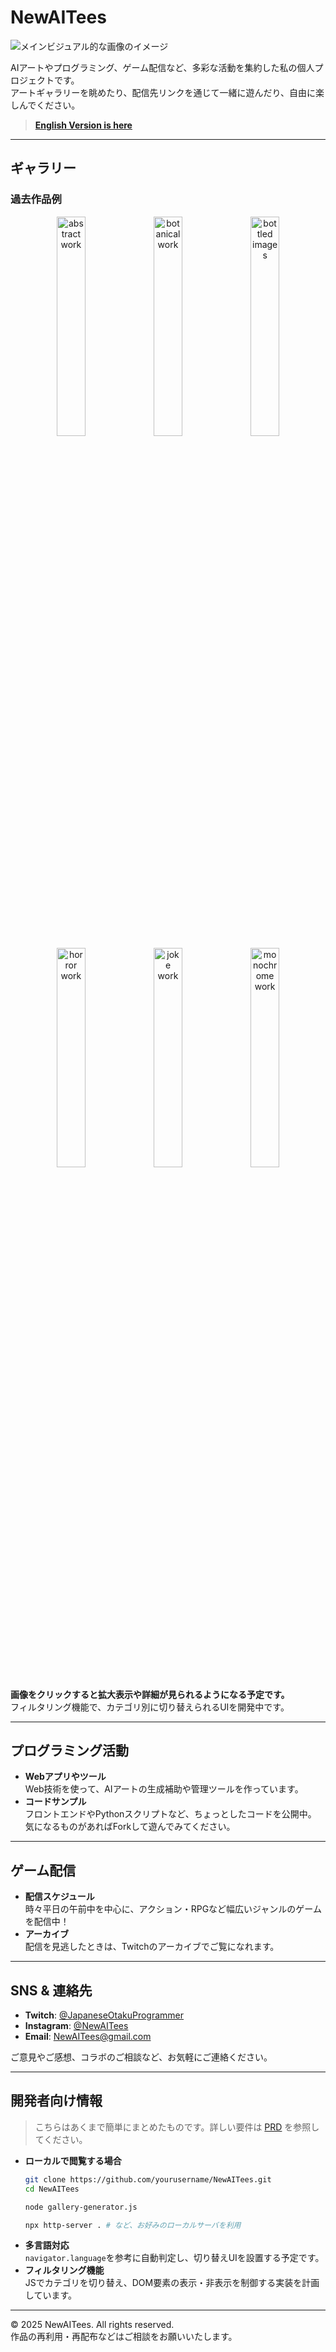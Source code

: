 
# NewAITees

![メインビジュアル的な画像のイメージ](./assets/images/247-958349849-0-12.png)

AIアートやプログラミング、ゲーム配信など、多彩な活動を集約した私の個人プロジェクトです。  
アートギャラリーを眺めたり、配信先リンクを通じて一緒に遊んだり、自由に楽しんでください。

> **[English Version is here ](README_EN.md)**

---

## ギャラリー

### 過去作品例
<div align="center">
  <img src="./assets/gallery/abstract_image/1-349826620-1-2-12-pyramid foodvisor and abstract and gradient.png" alt="abstract work" width="30%" />
  <img src="./assets/gallery/botanical/15-652812947-4-12.png" alt="botanical work" width="30%" />
  <img src="./assets/gallery/bottled_image/27-78418751-3-16.png" alt="bottled images" width="30%" />
  <img src="./assets/gallery/horror/25-1281319717-3-8.png" alt="horror work" width="30%" />
  <img src="./assets/gallery/joke/1-2122497130-2-8.png" alt="joke work" width="30%" />
  <img src="./assets/gallery/monochrome/0-1420753085-45-8-12-nosferatu and warewolf.png" alt="monochrome work" width="30%" />
</div>

**画像をクリックすると拡大表示や詳細が見られるようになる予定です。**  
フィルタリング機能で、カテゴリ別に切り替えられるUIを開発中です。

---

## プログラミング活動

- **Webアプリやツール**  
  Web技術を使って、AIアートの生成補助や管理ツールを作っています。  
- **コードサンプル**  
  フロントエンドやPythonスクリプトなど、ちょっとしたコードを公開中。  
  気になるものがあればForkして遊んでみてください。

---

## ゲーム配信

- **配信スケジュール**  
  時々平日の午前中を中心に、アクション・RPGなど幅広いジャンルのゲームを配信中！  
- **アーカイブ**  
  配信を見逃したときは、Twitchのアーカイブでご覧になれます。

---

## SNS & 連絡先

- **Twitch**: [@JapaneseOtakuProgrammer](https://www.twitch.tv/japaneseotakuprogrammer)  
- **Instagram**: [@NewAITees](https://www.instagram.com/new_ai_tees/)  
- **Email**: NewAITees@gmail.com  

ご意見やご感想、コラボのご相談など、お気軽にご連絡ください。

---

## 開発者向け情報

> こちらはあくまで簡単にまとめたものです。詳しい要件は [PRD](./docs/PRD.md) を参照してください。

- **ローカルで閲覧する場合**  
  ```bash
  git clone https://github.com/yourusername/NewAITees.git
  cd NewAITees

  node gallery-generator.js

  npx http-server . # など、お好みのローカルサーバを利用
  ```
- **多言語対応**  
  `navigator.language`を参考に自動判定し、切り替えUIを設置する予定です。  
- **フィルタリング機能**  
  JSでカテゴリを切り替え、DOM要素の表示・非表示を制御する実装を計画しています。

---

© 2025 NewAITees. All rights reserved.  
作品の再利用・再配布などはご相談をお願いいたします。  